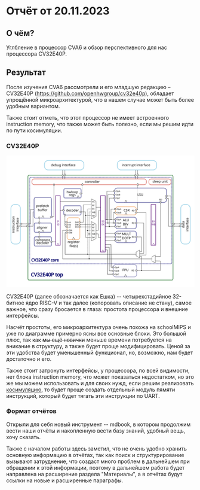 # Отчёт от 20.11.2023


## О чём?

Углбление в процессор CVA6 и обзор перспективного для нас процессора CV32E40P.


## Результат

После изучения CVA6 рассмотрели и его младшую редакцию – CV32E40P
(<https://github.com/openhwgroup/cv32e40p>), обладает упрощённой
микроархитектурой, что в нашем случае может быть более удобным вариантом.

Также стоит отметь, что этот процессор не имеет встроенного instruction memory,
что также может быть полезно, если мы решим идти по пути косимуляции.


### CV32E40P

![CV32E40P Diagram](./CV32E40P_Block_Diagram.png "Блок-схема процессора")

CV32E40P (далее обозначается как Ешка) -- четырехстадийное 32-битное ядро
RISC-V и так далее (копоровать описание не стану), самое важное, что сразу
бросается в глаза: простота процессора и внешние интерфейсы.

Насчёт простоты, его микроархитектура очень похожа на schoolMIPS и уже по
диаграмме примерно ясны все основные блоки. Это большой плюс, так как ~~мы ещё
новички~~ меньше времени потребуется на вникание в структуру, а также будет
проще модифицировать. Ценой за эти удобства будет уменьшенный функционал, но,
возможно, нам будет достаточно и его.

<!-- Кста, нужно создать ссылку на страницу по косимуляции когда её создадим -->

Также стоит затронуть интерфейсы, у процессора, по всей видимости, нет блока
instruction memory, что может показаться недостатком, но это же мы можем
использовать и для своих нужд, если решим реализовать [косимуляцию](), то будет
проще создать отдельный модуль пямяти инструкций, который будет тягать эти
инструкции по UART.


### Формат отчётов

Открыли для себя новый инструмент -- mdbook, в котором продолжим вести наши
отчёты и накопленную вести базу знаний, удобный вещь, хочу сказать.

Также с началом работы здесь заметил, что не очень удобно хранить основную
информацию в отчётах, так как поиск и структурирование вызывают затруднение,
что создаст много проблем в дальнейшем при обращении к этой информации, поэтому
в дальнейшем работа будет направлена на расширение раздела "Материалы", а в
отчётах будут ссылки на новые и расширенные параграфы.
